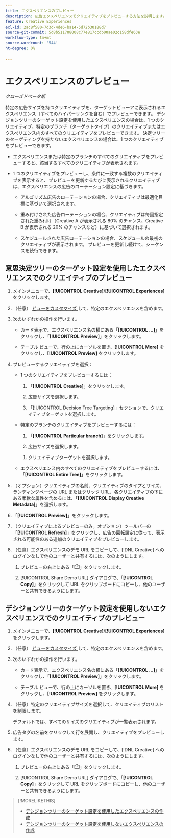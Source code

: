 ```yaml
---
title: エクスペリエンスのプレビュー
description: 広告エクスペリエンスでクリエイティブをプレビューする方法を説明します。
feature: Creative Experiences
exl-id: 2ac8f580-7d3d-4de6-ba14-5d72b30188d7
source-git-commit: 5d8b511708008c77e817ccdb00ae02c158dfe63e
workflow-type: tm+mt
source-wordcount: '544'
ht-degree: 0%

---
```


# エクスペリエンスのプレビュー

*クローズドベータ版*

特定の広告サイズを持つクリエイティブを、ターゲットビューアに表示されるエクスペリエンス（すべてのハイパーリンクを含む）でプレビューできます。 デシジョンツリーのターゲット設定を使用したエクスペリエンスの場合は、1 つのクリエイティブ、特定のブランチ（ターゲットタイプ）のクリエイティブまたはエクスペリエンス内のすべてのクリエイティブをプレビューできます。 決定ツリーのターゲティングを持たないエクスペリエンスの場合は、1 つのクリエイティブをプレビューできます。<!-- verify -->

* エクスペリエンスまたは特定のブランチのすべてのクリエイティブをプレビューすると、該当するすべてのクリエイティブが表示されます。

* 1 つのクリエイティブをプレビューし、条件に一致する複数のクリエイティブを表示すると、プレビューを更新するたびに表示されるクリエイティブは、エクスペリエンスの広告のローテーション設定に基づきます。

   * アルゴリズム広告のローテーションの場合、クリエイティブは最適化目標に基づいて選択されます。

   * 重み付けされた広告ローテーションの場合、クリエイティブは毎回指定された重み付け（Creative A が表示される 80% のチャンス、Creative B が表示される 20% のチャンスなど）に基づいて選択されます。

   * スケジュールされた広告ローテーションの場合、スケジュールの最初のクリエイティブが表示されます。 プレビューを更新し続けて、シーケンスを続行できます。<!-- Refresh isn't there as of 2/3 -->

## 意思決定ツリーのターゲット設定を使用したエクスペリエンスでのクリエイティブのプレビュー

1. メインメニューで、**[!UICONTROL Creative]**/**[!UICONTROL Experiences]** をクリックします。

1. （任意） [ ビューをカスタマイズ ](/help/creative/introduction/customize-data-views.md) して、特定のエクスペリエンスを含めます。

1. 次のいずれかの操作を行います。

   * カード表示で、エクスペリエンス名の横にある「**[!UICONTROL ...]**」をクリックし、「**[!UICONTROL Preview]**」をクリックします。

   * テーブル ビューで、行の上にカーソルを置き、**[!UICONTROL More]** をクリックし、**[!UICONTROL Preview]** をクリックします。

1. プレビューするクリエイティブを選択：

   * 1 つのクリエイティブをプレビューするには：

      1. 「**[!UICONTROL Creative]**」をクリックします。

      1. 広告サイズを選択します。

      1. 「[!UICONTROL Decision Tree Targeting]」セクションで、クリエイティブターゲットを選択します。

   * 特定のブランチのクリエイティブをプレビューするには：

      1. 「**[!UICONTROL Particular branch]**」をクリックします。

      1. 広告サイズを選択します。

     <!-- I don't see this as of 2/3:
     1. Select whether to group the creatives by Rotation Type or Ad Size.
     -->

      1. クリエイティブターゲットを選択します。

   * エクスペリエンス内のすべてのクリエイティブをプレビューするには、「**[!UICONTROL Entire Tree]**」をクリックします。

     <!-- I don't see this as of 2/3:
     1. Click **[!UICONTROL Entire Tree]**.
     1. Select the ad size.
     1. Select whether to group the creatives by Rotation Type or Ad Size.
     -->

1. （オプション）クリエイティブの名前、クリエイティブのタイプとサイズ、ランディングページの URL またはクリック URL、各クリエイティブの下にある柔軟な属性を含めるには、「**[!UICONTROL Display Creative Metadata]**」を選択します。

1. 「**[!UICONTROL Preview]**」をクリックします。

1. （クリエイティブによるプレビューのみ。オプション）ツールバーの「**[!UICONTROL Refresh]**」をクリックし、広告の回転設定に従って、表示される可能性のある追加のクリエイティブをプレビューします。<!-- I don't see this as of 2/3 -->

1. （任意）エクスペリエンスのデモ URL をコピーして、[!DNL Creative] へのログインなしで他のユーザーと共有するには、次のようにします。

   1. プレビューの右上にある「![ 共有 ](/help/creative/assets/share.png " 共有 ")」をクリックします。

   1. [!UICONTROL Share Demo URL] ダイアログで、「**[!UICONTROL Copy]**」をクリックして URL をクリップボードにコピーし、他のユーザーと共有できるようにします。


## デシジョンツリーのターゲット設定を使用しないエクスペリエンスでのクリエイティブのプレビュー

1. メインメニューで、**[!UICONTROL Creative]**/**[!UICONTROL Experiences]** をクリックします。

1. （任意） [ ビューをカスタマイズ ](/help/creative/introduction/customize-data-views.md) して、特定のエクスペリエンスを含めます。

1. 次のいずれかの操作を行います。

   * カード表示で、エクスペリエンス名の横にある「**[!UICONTROL ...]**」をクリックし、「**[!UICONTROL Preview]**」をクリックします。

   * テーブル ビューで、行の上にカーソルを置き、**[!UICONTROL More]** をクリックし、**[!UICONTROL Preview]** をクリックします。

1. （任意）特定のクリエイティブサイズを選択して、クリエイティブのリストを制限します。

   デフォルトでは、すべてのサイズのクリエイティブが一覧表示されます。

1. 広告タグの名前をクリックして行を展開し、クリエイティブをプレビューします。

1. （任意）エクスペリエンスのデモ URL をコピーして、[!DNL Creative] へのログインなしで他のユーザーと共有するには、次のようにします。

   1. プレビューの右上にある「![ 共有 ](/help/creative/assets/share.png " 共有 ")」をクリックします。

   1. [!UICONTROL Share Demo URL] ダイアログで、「**[!UICONTROL Copy]**」をクリックして URL をクリップボードにコピーし、他のユーザーと共有できるようにします。

>[!MORELIKETHIS]
>
>* [ デシジョンツリーのターゲット設定を使用したエクスペリエンスの作成 ](experience-create-targeting.md)
>* [ デシジョンツリーのターゲット設定を使用しないエクスペリエンスの作成 ](/help/creative/experiences/experience-create-no-targeting.md)
